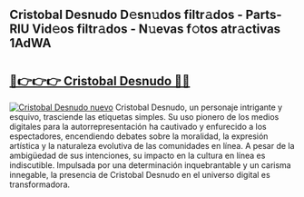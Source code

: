 ## Cristobal Desnudo D𝚎sn𝚞dos filtr𝚊dos - Parts-RlU Vid𝚎os filtr𝚊dos - N𝚞evas f𝚘tos atr𝚊ctivas 1AdWA

# <h2><a href="http://mb0oe3h.tromn.icu/?c=Cristobal+Desnudo">🔗👉👉👉 Cristobal Desnudo 🔗🔗</a></h2>

[![Cristobal Desnudo nuevo](https://i.imgur.com/pEAQMta.gif)](http://mb0oe3h.tromn.icu/?c=Cristobal+Desnudo)
Cristobal Desnudo, un personaje intrigante y esquivo, trasciende las etiquetas simples. Su uso pionero de los medios digitales para la autorrepresentación ha cautivado y enfurecido a los espectadores, encendiendo debates sobre la moralidad, la expresión artística y la naturaleza evolutiva de las comunidades en línea. A pesar de la ambigüedad de sus intenciones, su impacto en la cultura en línea es indiscutible. Impulsada por una determinación inquebrantable y un carisma innegable, la presencia de Cristobal Desnudo en el universo digital es transformadora.

